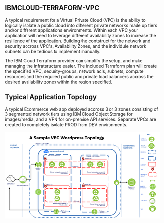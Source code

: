 ## IBMCLOUD-TERRAFORM-VPC
A typical requirement for a Virtual Private Cloud (VPC) is the ability to logically isolate a public cloud into different private networks made up tiers and/or different applications environments.
Within each VPC your application will need to leverage different availability zones to increase the resilience of the application.   Building the contstruct for the network and security accross VPC's,
Availability Zones, and the individule network subnets can be tedious to implement manually.

The IBM Cloud Terraform provider can simplify the setup, and make managing the infratsructure easier.    The included Terraform plan will create the specified VPC, security-groups, network acls,
subnets, compute resources and the required public and private load balancers accross the desired availability zones within the region specified.

## Typical Application Topology
A typical Ecommerce web app deployed accross 3 or 3 zones consisting of 3 segmented network tiers using IBM Cloud Object Storage for images/media, and a VPN for on-premise API services.  Separate VPCs are created to completely isolate PROD from DEV environments.  

![](topology.png?raw=true)
